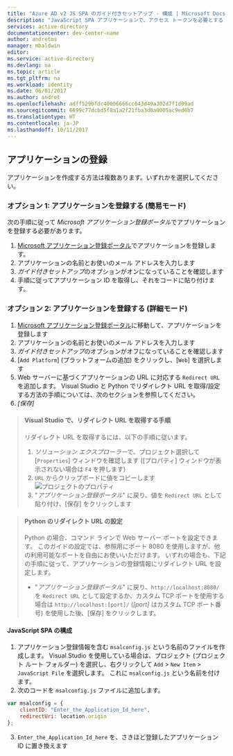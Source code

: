 ```yaml
---
title: "Azure AD v2 JS SPA のガイド付きセットアップ - 構成 | Microsoft Docs"
description: "JavaScript SPA アプリケーションで、アクセス トークンを必要とする API を Azure Active Directory v2 エンドポイントから呼び出す方法"
services: active-directory
documentationcenter: dev-center-name
author: andretms
manager: mbaldwin
editor: 
ms.service: active-directory
ms.devlang: na
ms.topic: article
ms.tgt_pltfrm: na
ms.workload: identity
ms.date: 06/01/2017
ms.author: andret
ms.openlocfilehash: adff529bfdc40006666cc643d49a302d7f1d09ad
ms.sourcegitcommit: 6699c77dcbd5f8a1a2f21fba3d0a0005ac9ed6b7
ms.translationtype: HT
ms.contentlocale: ja-JP
ms.lasthandoff: 10/11/2017
---
```

## <a name="register-your-application"></a>アプリケーションの登録

アプリケーションを作成する方法は複数あります。いずれかを選択してください。

### <a name="option-1-register-your-application-express-mode"></a>オプション 1: アプリケーションを登録する (簡易モード)
次の手順に従って *Microsoft アプリケーション登録ポータル*でアプリケーションを登録する必要があります。

1.  [Microsoft アプリケーション登録ポータル](https://apps.dev.microsoft.com/portal/register-app?appType=singlePageApp&appTech=javascriptSpa&step=configure)でアプリケーションを登録します。
2.  アプリケーションの名前とお使いのメール アドレスを入力します
3.  *ガイド付きセットアップ*のオプションがオンになっていることを確認します
4.  手順に従ってアプリケーション ID を取得し、それをコードに貼り付けます。

### <a name="option-2-register-your-application-advanced-mode"></a>オプション 2: アプリケーションを登録する (詳細モード)

1. [Microsoft アプリケーション登録ポータル](https://apps.dev.microsoft.com/portal/register-app)に移動して、アプリケーションを登録します
2. アプリケーションの名前とお使いのメール アドレスを入力します 
3. *ガイド付きセットアップ*のオプションがオフになっていることを確認します
4.  [`Add Platform`] \(プラットフォームの追加) をクリックし、[`Web`] を選択します
5. Web サーバーに基づくアプリケーションの URL に対応する `Redirect URL` を追加します。 Visual Studio と Python でリダイレクト URL を取得/設定する方法の手順については、次のセクションを参照してください。
6. *[保存]*

> #### <a name="visual-studio-instructions-for-obtaining-redirect-url"></a>Visual Studio で、リダイレクト URL を取得する手順
> リダイレクト URL を取得するには、以下の手順に従います。
> 1.    *ソリューション エクスプローラー*で、プロジェクト選択して [`Properties`] ウィンドウを確認します ([プロパティ] ウィンドウが表示されない場合は `F4` を押します)
> 2.    `URL` からクリップボードに値をコピーします<br/> ![プロジェクトのプロパティ](media/active-directory-singlepageapp-javascriptspa-configure/vs-project-properties-screenshot.png)<br />
> 3.    "*アプリケーション登録ポータル*" に戻り、値を `Redirect URL` として貼り付け、[保存] をクリックします

<p/>

> #### <a name="setting-redirect-url-for-python"></a>Python のリダイレクト URL の設定
> Python の場合、コマンド ラインで Web サーバー ポートを設定できます。 このガイドの設定では、参照用にポート 8080 を使用しますが、他の利用可能なポートを自由にお使いいただけます。 いずれの場合も、下記の手順に従って、アプリケーションの登録情報にリダイレクト URL を設定します。<br/>
> - "*アプリケーション登録ポータル*" に戻り、`http://localhost:8080/` を `Redirect URL` として設定するか、カスタム TCP ポートを使用する場合は `http://localhost:[port]/` (*[port]* はカスタム TCP ポート番号) を使用した後、[保存] をクリックします。


#### <a name="configure-your-javascript-spa"></a>JavaScript SPA の構成

1.  アプリケーション登録情報を含む `msalconfig.js` という名前のファイルを作成します。 Visual Studio を使用している場合は、プロジェクト (プロジェクト ルート フォルダー) を選択し、右クリックして `Add` > `New Item` > `JavaScript File` を選択します。 これに `msalconfig.js` という名前を付けます。
2.  次のコードを `msalconfig.js` ファイルに追加します。

```javascript
var msalconfig = {
    clientID: "Enter_the_Application_Id_here",
    redirectUri: location.origin
};
```
<ol start="3">
<li>
<code>Enter_the_Application_Id_here</code> を、さきほど登録したアプリケーション ID に置き換えます
</li>
</ol>
